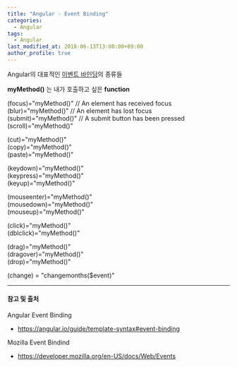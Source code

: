 ```yaml
---
title: "Angular - Event Binding"
categories: 
  - Angular
tags:
  - Angular
last_modified_at: 2018-06-13T13:00:00+09:00
author_profile: true
---
```

Angular의 대표적인 [이벤트 바인딩](https://angular.io/guide/template-syntax#event-binding)의 종류들

**myMethod()** 는 내가 호출하고 싶은 **function**

(focus)="myMethod()"  // An element has received focus<br />
(blur)="myMethod()"   // An element has lost focus<br />
(submit)="myMethod()"  // A submit button has been pressed<br />
(scroll)="myMethod()"

(cut)="myMethod()"<br />
(copy)="myMethod()"<br />
(paste)="myMethod()"<br />

(keydown)="myMethod()"<br />
(keypress)="myMethod()"<br />
(keyup)="myMethod()"

(mouseenter)="myMethod()"<br />
(mousedown)="myMethod()"<br />
(mouseup)="myMethod()"<br />

(click)="myMethod()"<br />
(dblclick)="myMethod()"

(drag)="myMethod()"<br />
(dragover)="myMethod()"<br />
(drop)="myMethod()"

(change) = "changemonths($event)"


---
#### 참고 및 출처

Angular Event Binding
- <https://angular.io/guide/template-syntax#event-binding>

Mozilla Event Bindind
- <https://developer.mozilla.org/en-US/docs/Web/Events>